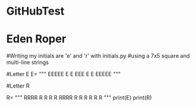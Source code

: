 # GitHubTest
# Eden Roper
#Writing my initials are 'e' and 'r' with initials.py 
#using a 7x5 square and multi-line strings

#Letter E
E= """
EEEEE
E
E
EEE
E
E
EEEEE
"""

#Letter R

R= """
RRRR
R   R
R   R
RRRR 
R R
R  R
R   R
"""
print(E)
print(R)
